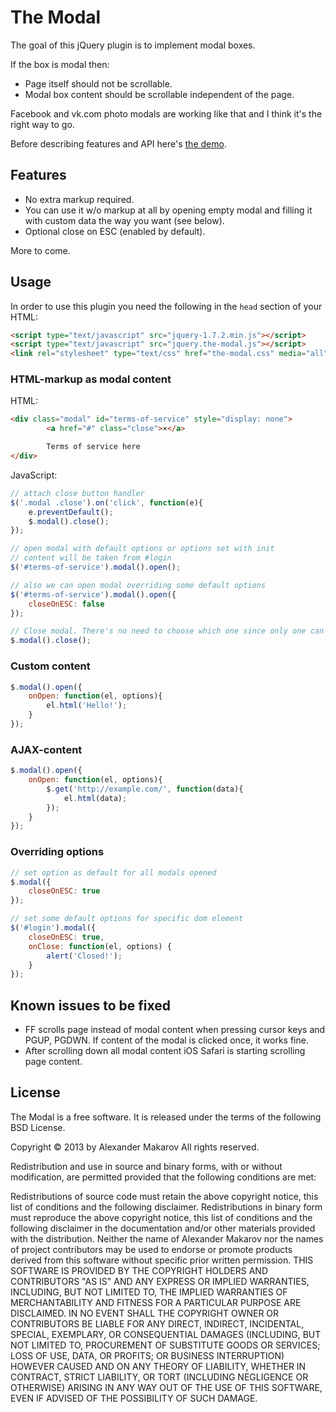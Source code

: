 The Modal
=========

The goal of this jQuery plugin is to implement modal boxes.

If the box is modal then:

- Page itself should not be scrollable.
- Modal box content should be scrollable independent of the page.

Facebook and vk.com photo modals are working like that and I think
it's the right way to go.

Before describing features and API here's [the demo](http://rmcreative.ru/playground/modals_plugin/demo.html).

Features
--------

- No extra markup required.
- You can use it w/o markup at all by opening empty modal and filling it with
  custom data the way you want (see below).
- Optional close on ESC (enabled by default).

More to come.

Usage
-----

In order to use this plugin you need the following in the `head` section of your HTML:

```html
<script type="text/javascript" src="jquery-1.7.2.min.js"></script>
<script type="text/javascript" src="jquery.the-modal.js"></script>
<link rel="stylesheet" type="text/css" href="the-modal.css" media="all" />
```

### HTML-markup as modal content

HTML:

```html
<div class="modal" id="terms-of-service" style="display: none">
		<a href="#" class="close">×</a>

		Terms of service here
</div>
```

JavaScript:

```javascript
// attach close button handler
$('.modal .close').on('click', function(e){
	e.preventDefault();
	$.modal().close();
});

// open modal with default options or options set with init
// content will be taken from #login
$('#terms-of-service').modal().open();

// also we can open modal overriding some default options
$('#terms-of-service').modal().open({
	closeOnESC: false
});

// Close modal. There's no need to choose which one since only one can be opened
$.modal().close();
```

### Custom content

```javascript
$.modal().open({
	onOpen: function(el, options){
		el.html('Hello!');
	}
});
```

### AJAX-content

```javascript
$.modal().open({
	onOpen: function(el, options){
		$.get('http://example.com/', function(data){
			el.html(data);
		});
	}
});
```

### Overriding options

```javascript
// set option as default for all modals opened
$.modal({
	closeOnESC: true
});

// set some default options for specific dom element
$('#login').modal({
	closeOnESC: true,
	onClose: function(el, options) {
		alert('Closed!');
	}
});
```

Known issues to be fixed
------------------------

- FF scrolls page instead of modal content when pressing cursor keys and PGUP,
  PGDWN. If content of the modal is clicked once, it works fine.
- After scrolling down all modal content iOS Safari is starting scrolling page content.

License
-------

The Modal is a free software. It is released under the terms of the following BSD License.

Copyright © 2013 by Alexander Makarov
All rights reserved.

Redistribution and use in source and binary forms, with or without modification, are permitted provided that the following conditions are met:

Redistributions of source code must retain the above copyright notice, this list of conditions and the following disclaimer.
Redistributions in binary form must reproduce the above copyright notice, this list of conditions and the following disclaimer in the documentation and/or other materials provided with the distribution.
Neither the name of Alexander Makarov nor the names of project contributors may be used to endorse or promote products derived from this software without specific prior written permission.
THIS SOFTWARE IS PROVIDED BY THE COPYRIGHT HOLDERS AND CONTRIBUTORS "AS IS" AND ANY EXPRESS OR IMPLIED WARRANTIES, INCLUDING, BUT NOT LIMITED TO, THE IMPLIED WARRANTIES OF MERCHANTABILITY AND FITNESS FOR A PARTICULAR PURPOSE ARE DISCLAIMED. IN NO EVENT SHALL THE COPYRIGHT OWNER OR CONTRIBUTORS BE LIABLE FOR ANY DIRECT, INDIRECT, INCIDENTAL, SPECIAL, EXEMPLARY, OR CONSEQUENTIAL DAMAGES (INCLUDING, BUT NOT LIMITED TO, PROCUREMENT OF SUBSTITUTE GOODS OR SERVICES; LOSS OF USE, DATA, OR PROFITS; OR BUSINESS INTERRUPTION) HOWEVER CAUSED AND ON ANY THEORY OF LIABILITY, WHETHER IN CONTRACT, STRICT LIABILITY, OR TORT (INCLUDING NEGLIGENCE OR OTHERWISE) ARISING IN ANY WAY OUT OF THE USE OF THIS SOFTWARE, EVEN IF ADVISED OF THE POSSIBILITY OF SUCH DAMAGE.
